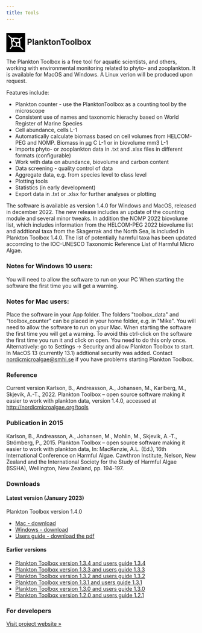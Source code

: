 ```yaml
---
title: Tools
---
```


<h2>
  <img src="/assets/plankton_toolbox_icon.png" alt="" width="50" height="50" style="vertical-align: middle;" />
  PlanktonToolbox
</h2>

The Plankton Toolbox is a free tool for aquatic scientists, and others, working with environmental monitoring related to phyto- and zooplankton. It is available for MacOS and Windows. A Linux verion will be produced upon request.

Features include:

* Plankton counter - use the PlanktonToolbox as a counting tool by the microscope
* Consistent use of names and taxonomic hierachy based on World Register of Marine Species
* Cell abundance, cells L-1
* Automatically calculate biomass based on cell volumes from HELCOM-PEG and NOMP. Biomass in µg C L-1 or in biovolume mm3 L-1
* Imports phyto- or zooplankton data in .txt and .xlsx files in different formats (configurable)
* Work with data on abundance, biovolume and carbon content
* Data screening - quality control of data
* Aggregate data, e.g. from species level to class level
* Plotting tools
* Statistics (in early development)
* Export data in .txt or .xlsx for further analyses or plotting

The software is available as version 1.4.0 for Windows and MacOS, released in december 2022. The new release includes an update of the counting module and several minor tweaks. In addition the NOMP 2022 biovolume list, which includes information from the HELCOM-PEG 2022 biovolume list and addtional taxa from the Skagerrak and the North Sea, is included in Plankton Toolbox 1.4.0. The list of potentially harmful taxa has been updated accorrding to the IOC-UNESCO Taxonomic Reference List of Harmful Micro Algae.

### Notes for Windows 10 users:
You will need to allow the software to run on your PC When starting the software the first time you will get a warning.

### Notes for Mac users:
Place the software in your App folder. The folders "toolbox_data" and "toolbox_counter" can be placed in your home folder, e.g. in "Mike". You will need to allow the software to run on your Mac. When starting the software the first time you will get a warning. To avoid this ctrl-click on the software the first time you run it and click on open. You need to do this only once. Alternatively: go to Settings -> Security and allow Plankton Toolbox to start. In MacOS 13 (currently 13.1) addtional security was added. Contact nordicmicroalgae@smhi.se if you have problems starting Plankton Toolbox.

### Reference
Current version
Karlson, B., Andreasson, A., Johansen, M., Karlberg, M., Skjevik, A.-T., 2022. Plankton Toolbox – open source software making it easier to work with plankton data, version 1.4.0, accessed at http://nordicmicroalgae.org/tools

### Publication in 2015
Karlson, B., Andreasson, A., Johansen, M., Mohlin, M., Skjevik, A.-T., Strömberg, P., 2015. Plankton Toolbox – open source software making it easier to work with plankton data, In: MacKenzie, A.L. (Ed.), 16th International Conference on Harmful Algae. Cawthron Institute, Nelson, New Zealand and the International Society for the Study of Harmful Algae (ISSHA), Wellington, New Zealand, pp. 194-197.


### Downloads

#### Latest version (January 2023)
Plankton Toolbox version 1.4.0
* [Mac - download](https://data.smhi.se/oce/SLW/plankton_toolbox_1_4_0/plankton_toolbox_1_4_0_mac_20230131.tar.gz)
* [Windows - download](https://data.smhi.se/oce/SLW/plankton_toolbox_1_4_0/plankton_toolbox_1_4_0_windows_20230131.zip)
* [Users guide - download the pdf](https://data.smhi.se/oce/SLW/plankton_toolbox_1_4_0/Plankton_Toolbox_users_guide_1_4_0.pdf)

#### Earlier versions
* [Plankton Toolbox version 1.3.4 and users guide 1.3.4](https://data.smhi.se/oce/SLW/plankton_toolbox_1_3_4/)
* [Plankton Toolbox version 1.3.3 and users guide 1.3.3](https://data.smhi.se/oce/SLW/plankton_toolbox_1_3_3/)
* [Plankton Toolbox version 1.3.2 and users guide 1.3.2](https://data.smhi.se/oce/SLW/plankton_toolbox_1_3_2/)
* [Plankton Toolbox version 1.3.1 and users guide 1.3.1](https://data.smhi.se/oce/SLW/plankton_toolbox_1_3_1/)
* [Plankton Toolbox version 1.3.0 and users guide 1.3.0](https://data.smhi.se/oce/SLW/plankton_toolbox_1_3_0/)
* [Plankton Toolbox version 1.2.0 and users guide 1.2.1](https://data.smhi.se/oce/SLW/plankton_toolbox_1_2_1/)


### For developers

[Visit project website »](https://github.com/planktontoolbox)
